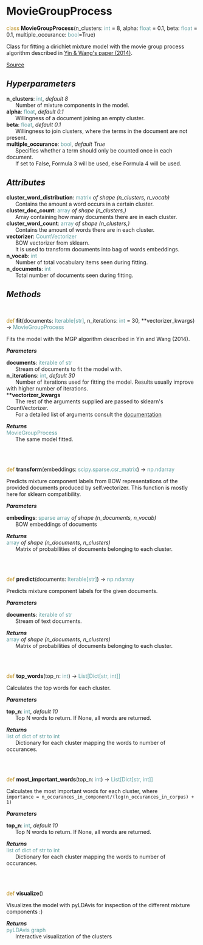 # MovieGroupProcess

<span style="color:DarkGoldenRod">class</span> **MovieGroupProcess**(n_clusters: <span style="color:cadetblue">int</span> = 8, alpha: <span style="color:cadetblue">float</span> = 0.1, beta: <span style="color:cadetblue">float</span> = 0.1, multiple_occurance: <span style="color:cadetblue">bool</span>=True)

Class for fitting a dirichlet mixture model with the movie group process algorithm described in [Yin & Wang's paper (2014)](https://dl.acm.org/doi/10.1145/2623330.2623715).

[Source](https://github.com/centre-for-humanities-computing/tweetopic/blob/main/tweetopic/mgp.py)

## **_Hyperparameters_**

**n_clusters**: <span style="color:cadetblue">int</span>, _default 8_ <br>
&nbsp;&nbsp;&nbsp;&nbsp;&nbsp;&nbsp;Number of mixture components in the model.
<br>**alpha**: <span style="color:cadetblue">float</span>, _default 0.1_<br>
&nbsp;&nbsp;&nbsp;&nbsp;&nbsp;&nbsp;Willingness of a document joining an empty cluster.
<br>**beta**: <span style="color:cadetblue">float</span>, _default 0.1_<br>
&nbsp;&nbsp;&nbsp;&nbsp;&nbsp;&nbsp;Willingness to join clusters, where the terms in the document
are not present.
<br>**multiple_occurance**: <span style="color:cadetblue">bool</span>, _default True_<br>
&nbsp;&nbsp;&nbsp;&nbsp;&nbsp;&nbsp;Specifies whether a term should only be counted once in each document.
<br> &nbsp;&nbsp;&nbsp;&nbsp;&nbsp;&nbsp;If set to False, Formula 3 will be used, else Formula 4 will be used.

## **_Attributes_**

**cluster_word_distribution**: <span style="color:cadetblue">matrix</span> _of shape (n_clusters, n_vocab)_<br>
&nbsp;&nbsp;&nbsp;&nbsp;&nbsp;&nbsp;Contains the amount a word occurs in a certain cluster.
<br>**cluster_doc_count**: <span style="color:cadetblue">array</span> _of shape (n_clusters,)_<br>
&nbsp;&nbsp;&nbsp;&nbsp;&nbsp;&nbsp;Array containing how many documents there are in each cluster.
<br>**cluster_word_count**: <span style="color:cadetblue">array</span> _of shape (n_clusters,)_<br>
&nbsp;&nbsp;&nbsp;&nbsp;&nbsp;&nbsp;Contains the amount of words there are in each cluster.
<br>**vectorizer**: <span style="color:cadetblue">CountVectorizer</span><br>
&nbsp;&nbsp;&nbsp;&nbsp;&nbsp;&nbsp;BOW vectorizer from sklearn.<br>
&nbsp;&nbsp;&nbsp;&nbsp;&nbsp;&nbsp;It is used to transform documents into bag of words embeddings.
<br>**n_vocab**: <span style="color:cadetblue">int</span><br>
&nbsp;&nbsp;&nbsp;&nbsp;&nbsp;&nbsp;Number of total vocabulary items seen during fitting.
<br>**n_documents**: <span style="color:cadetblue">int</span><br>
&nbsp;&nbsp;&nbsp;&nbsp;&nbsp;&nbsp;Total number of documents seen during fitting.

## **_Methods_**

<br>

<span style="color:DarkGoldenRod">def</span> **fit**(documents: <span style="color:cadetblue">Iterable[str]</span>, n_iterations: <span style="color:cadetblue">int</span> = 30, \*\*vectorizer_kwargs) -> <span style="color:cadetblue">MovieGroupProcess</span>

Fits the model with the MGP algorithm described in Yin and Wang (2014).

**_Parameters_**

**documents**: <span style="color:cadetblue">iterable of str</span><br>
&nbsp;&nbsp;&nbsp;&nbsp;&nbsp;&nbsp;Stream of documents to fit the model with.
<br>**n_iterations**: <span style="color:cadetblue">int</span>, _default 30_<br>
&nbsp;&nbsp;&nbsp;&nbsp;&nbsp;&nbsp;Number of iterations used for fitting the model.
Results usually improve with higher number of iterations.
<br>\***\*vectorizer_kwargs**<br>
&nbsp;&nbsp;&nbsp;&nbsp;&nbsp;&nbsp;The rest of the arguments supplied are passed to sklearn's CountVectorizer.<br>
&nbsp;&nbsp;&nbsp;&nbsp;&nbsp;&nbsp;For a detailed list of arguments consult the [documentation](http://scikit-learn.org/stable/modules/generated/sklearn.feature_extraction.text.CountVectorizer.html)

**_Returns_**<br>
<span style="color:cadetblue">MovieGroupProcess</span><br>
&nbsp;&nbsp;&nbsp;&nbsp;&nbsp;&nbsp;The same model fitted.

<br>

<br>

<span style="color:DarkGoldenRod">def</span> **transform**(embeddings: <span style="color:cadetblue">scipy.sparse.csr_matrix</span>) -> <span style="color:cadetblue">np.ndarray</span>

Predicts mixture component labels from BOW representations
of the provided documents produced by self.vectorizer.
This function is mostly here for sklearn compatibility.

**_Parameters_**

**embedings**: <span style="color:cadetblue">sparse array</span> _of shape (n_documents, n_vocab)_<br>
&nbsp;&nbsp;&nbsp;&nbsp;&nbsp;&nbsp;BOW embeddings of documents

**_Returns_**<br>
<span style="color:cadetblue">array</span> _of shape (n_documents, n_clusters)_<br>
&nbsp;&nbsp;&nbsp;&nbsp;&nbsp;&nbsp;Matrix of probabilities of documents belonging to each cluster.

<br>

<br>

<span style="color:DarkGoldenRod">def</span> **predict**(documents: <span style="color:cadetblue">Iterable[str]</span>) -> <span style="color:cadetblue">np.ndarray</span>

Predicts mixture component labels for the given documents.

**_Parameters_**

**documents**: <span style="color:cadetblue">iterable of str</span><br>
&nbsp;&nbsp;&nbsp;&nbsp;&nbsp;&nbsp;Stream of text documents.

**_Returns_**<br>
<span style="color:cadetblue">array</span> _of shape (n_documents, n_clusters)_<br>
&nbsp;&nbsp;&nbsp;&nbsp;&nbsp;&nbsp;Matrix of probabilities of documents belonging to each cluster.

<br>

<br>

<span style="color:DarkGoldenRod">def</span> **top_words**(top_n: <span style="color:cadetblue">int</span>) -> <span style="color:cadetblue">List[Dict[str, int]]</span>

Calculates the top words for each cluster.

**_Parameters_**

**top_n**: <span style="color:cadetblue">int</span>, _default 10_<br>
&nbsp;&nbsp;&nbsp;&nbsp;&nbsp;&nbsp;Top N words to return. If None, all words are returned.

**_Returns_**<br>
<span style="color:cadetblue">list of dict of str to int</span><br>
&nbsp;&nbsp;&nbsp;&nbsp;&nbsp;&nbsp;Dictionary for each cluster mapping the words to number of occurances.

<br>

<br>

<span style="color:DarkGoldenRod">def</span> **most_important_words**(top_n: <span style="color:cadetblue">int</span>) -> <span style="color:cadetblue">List[Dict[str, int]]</span>

Calculates the most important words for each cluster, where
<br>`importance = n_occurances_in_component/(log(n_occurances_in_corpus) + 1)`

**_Parameters_**

**top_n**: <span style="color:cadetblue">int</span>, _default 10_<br>
&nbsp;&nbsp;&nbsp;&nbsp;&nbsp;&nbsp;Top N words to return. If None, all words are returned.

**_Returns_**<br>
<span style="color:cadetblue">list of dict of str to int</span><br>
&nbsp;&nbsp;&nbsp;&nbsp;&nbsp;&nbsp;Dictionary for each cluster mapping the words to number of occurances.

<br>

<br>

<span style="color:DarkGoldenRod">def</span> **visualize**()

Visualizes the model with pyLDAvis for inspection of the different
mixture components :)

**_Returns_**<br>
<span style="color:cadetblue">pyLDAvis graph</span><br>
&nbsp;&nbsp;&nbsp;&nbsp;&nbsp;&nbsp;Interactive visualization of the clusters